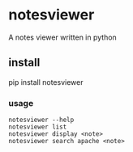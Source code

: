 # notesviewer

A notes viewer written in python

## install

pip install notesviewer

### usage

```
notesviewer --help
notesviewer list
notesviewer display <note>
notesviewer search apache <note>
```

